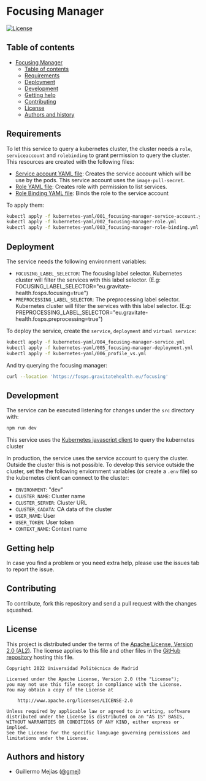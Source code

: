 # Focusing Manager

[![License](https://img.shields.io/badge/license-Apache_2.0-blue.svg)](https://opensource.org/licenses/Apache)

## Table of contents

- [Focusing Manager](#focusing-manager)
  - [Table of contents](#table-of-contents)
  - [Requirements](#requirements)
  - [Deployment](#deployment)
  - [Development](#development)
  - [Getting help](#getting-help)
  - [Contributing](#contributing)
  - [License](#license)
  - [Authors and history](#authors-and-history)


## Requirements

To let this service to query a kubernetes cluster, the cluster needs a `role`, `serviceaccount` and `rolebinding` to grant permission to query the cluster. This resources are created with the following files:
- [Service account YAML file](./kubernetes-yaml/001_focusing-manager-service-account.yaml): Creates the service account which will be use by the pods. This service account uses the `image-pull-secret`.
- [Role YAML file](./kubernetes-yaml/002_focusing-manager-role.yaml): Creates role with permission to list services.
- [Role Binding YAML file](./kubernetes-yaml/003_focusing-manager-role-binding.yaml): Binds the role to the service account

To apply them: 
```bash
kubectl apply -f kubernetes-yaml/001_focusing-manager-service-account.yml
kubectl apply -f kubernetes-yaml/002_focusing-manager-role.yml
kubectl apply -f kubernetes-yaml/003_focusing-manager-role-binding.yml
```

## Deployment

The service needs the following environment variables:
- `FOCUSING_LABEL_SELECTOR`: The focusing label selector. Kubernetes cluster will filter the services with this label selector. (E.g: FOCUSING_LABEL_SELECTOR="eu.gravitate-health.fosps.focusing=true")
- `PREPROCESSING_LABEL_SELECTOR`: The preprocessing label selector. Kubernetes cluster will filter the services with this label selector. (E.g: PREPROCESSING_LABEL_SELECTOR="eu.gravitate-health.fosps.preprocessing=true")

To deploy the service, create the `service`, `deployment` and `virtual service`:
```bash
kubectl apply -f kubernetes-yaml/004_focusing-manager-service.yml
kubectl apply -f kubernetes-yaml/005_focusing-manager-deployment.yml
kubectl apply -f kubernetes-yaml/006_profile_vs.yml
```

And try querying the focusing manager:
```bash
curl --location 'https://fosps.gravitatehealth.eu/focusing'
```

## Development

The service can be executed listening for changes under the `src` directory with:
```bash
npm run dev
```

This service uses the [Kubernetes javascript client](https://github.com/kubernetes-client/javascript) to query the kubernetes cluster

In production, the service uses the service account to query the cluster. Outside the cluster this is not possible. To develop this service outside the cluster, set the the following enviornment variables (or create a `.env` file) so the kubernetes client can connect to the cluster:
- `ENVIRONMENT`: "dev"
- `CLUSTER_NAME`: Cluster name
- `CLUSTER_SERVER`: Cluster URL
- `CLUSTER_CADATA`: CA data of the cluster
- `USER_NAME`: User
- `USER_TOKEN`: User token
- `CONTEXT_NAME`: Context name

Getting help
------------
In case you find a problem or you need extra help, please use the issues tab to report the issue.

Contributing
------------
To contribute, fork this repository and send a pull request with the changes squashed.

License
------------

This project is distributed under the terms of the [Apache License, Version 2.0 (AL2)](https://www.apache.org/licenses/LICENSE-2.0). The license applies to this file and other files in the [GitHub repository](https://github.com/Gravitate-Health/keycloak) hosting this file.
```
Copyright 2022 Universidad Politécnica de Madrid

Licensed under the Apache License, Version 2.0 (the "License");
you may not use this file except in compliance with the License.
You may obtain a copy of the License at

    http://www.apache.org/licenses/LICENSE-2.0

Unless required by applicable law or agreed to in writing, software
distributed under the License is distributed on an "AS IS" BASIS,
WITHOUT WARRANTIES OR CONDITIONS OF ANY KIND, either express or implied.
See the License for the specific language governing permissions and
limitations under the License.
```

Authors and history
---------------------------
- Guillermo Mejías ([@gmej](https://github.com/gmej))